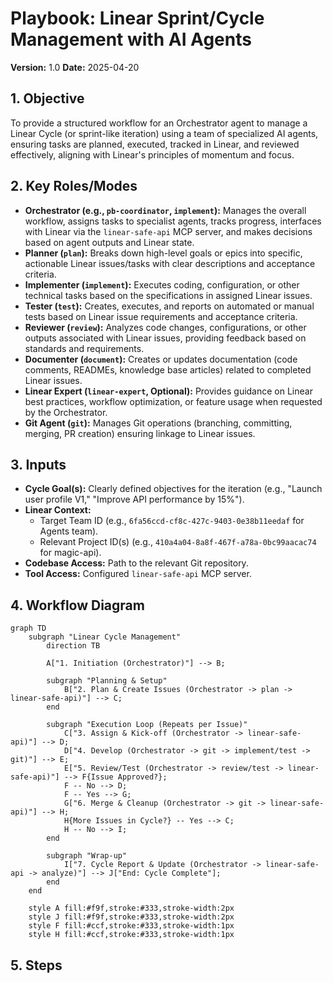 # Playbook: Linear Sprint/Cycle Management with AI Agents

**Version:** 1.0
**Date:** 2025-04-20

## 1. Objective

To provide a structured workflow for an Orchestrator agent to manage a Linear Cycle (or sprint-like iteration) using a team of specialized AI agents, ensuring tasks are planned, executed, tracked in Linear, and reviewed effectively, aligning with Linear's principles of momentum and focus.

## 2. Key Roles/Modes

*   **Orchestrator (e.g., `pb-coordinator`, `implement`):** Manages the overall workflow, assigns tasks to specialist agents, tracks progress, interfaces with Linear via the `linear-safe-api` MCP server, and makes decisions based on agent outputs and Linear state.
*   **Planner (`plan`):** Breaks down high-level goals or epics into specific, actionable Linear issues/tasks with clear descriptions and acceptance criteria.
*   **Implementer (`implement`):** Executes coding, configuration, or other technical tasks based on the specifications in assigned Linear issues.
*   **Tester (`test`):** Creates, executes, and reports on automated or manual tests based on Linear issue requirements and acceptance criteria.
*   **Reviewer (`review`):** Analyzes code changes, configurations, or other outputs associated with Linear issues, providing feedback based on standards and requirements.
*   **Documenter (`document`):** Creates or updates documentation (code comments, READMEs, knowledge base articles) related to completed Linear issues.
*   **Linear Expert (`linear-expert`, Optional):** Provides guidance on Linear best practices, workflow optimization, or feature usage when requested by the Orchestrator.
*   **Git Agent (`git`):** Manages Git operations (branching, committing, merging, PR creation) ensuring linkage to Linear issues.

## 3. Inputs

*   **Cycle Goal(s):** Clearly defined objectives for the iteration (e.g., "Launch user profile V1," "Improve API performance by 15%").
*   **Linear Context:**
    *   Target Team ID (e.g., `6fa56ccd-cf8c-427c-9403-0e38b11eedaf` for Agents team).
    *   Relevant Project ID(s) (e.g., `410a4a04-8a8f-467f-a78a-0bc99aacac74` for magic-api).
*   **Codebase Access:** Path to the relevant Git repository.
*   **Tool Access:** Configured `linear-safe-api` MCP server.

## 4. Workflow Diagram

```mermaid
graph TD
    subgraph "Linear Cycle Management"
        direction TB

        A["1. Initiation (Orchestrator)"] --> B;

        subgraph "Planning & Setup"
            B["2. Plan & Create Issues (Orchestrator -> plan -> linear-safe-api)"] --> C;
        end

        subgraph "Execution Loop (Repeats per Issue)"
            C["3. Assign & Kick-off (Orchestrator -> linear-safe-api)"] --> D;
            D["4. Develop (Orchestrator -> git -> implement/test -> git)"] --> E;
            E["5. Review/Test (Orchestrator -> review/test -> linear-safe-api)"] --> F{Issue Approved?};
            F -- No --> D;
            F -- Yes --> G;
            G["6. Merge & Cleanup (Orchestrator -> git -> linear-safe-api)"] --> H;
            H{More Issues in Cycle?} -- Yes --> C;
            H -- No --> I;
        end

        subgraph "Wrap-up"
            I["7. Cycle Report & Update (Orchestrator -> linear-safe-api -> analyze)"] --> J["End: Cycle Complete"];
        end
    end

    style A fill:#f9f,stroke:#333,stroke-width:2px
    style J fill:#f9f,stroke:#333,stroke-width:2px
    style F fill:#ccf,stroke:#333,stroke-width:1px
    style H fill:#ccf,stroke:#333,stroke-width:1px
```

## 5. Steps


